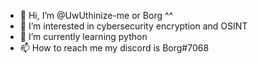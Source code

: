 - 👋 Hi, I’m @UwUthinize-me or Borg ^^
- 👀 I’m interested in cybersecurity encryption and OSINT
- 🌱 I’m currently learning python 
- 📫 How to reach me my discord is Borg#7068 


